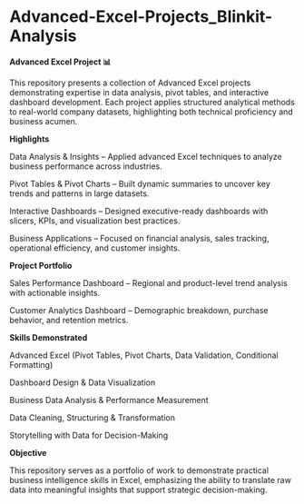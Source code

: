 # Advanced-Excel-Projects_Blinkit-Analysis
**Advanced Excel Project 📊**

This repository presents a collection of Advanced Excel projects demonstrating expertise in data analysis, pivot tables, and interactive dashboard development. Each project applies structured analytical methods to real-world company datasets, highlighting both technical proficiency and business acumen.

**Highlights**

Data Analysis & Insights – Applied advanced Excel techniques to analyze business performance across industries.

Pivot Tables & Pivot Charts – Built dynamic summaries to uncover key trends and patterns in large datasets.

Interactive Dashboards – Designed executive-ready dashboards with slicers, KPIs, and visualization best practices.

Business Applications – Focused on financial analysis, sales tracking, operational efficiency, and customer insights.

**Project Portfolio**

Sales Performance Dashboard – Regional and product-level trend analysis with actionable insights.

Customer Analytics Dashboard – Demographic breakdown, purchase behavior, and retention metrics.

**Skills Demonstrated**

Advanced Excel (Pivot Tables, Pivot Charts, Data Validation, Conditional Formatting)

Dashboard Design & Data Visualization

Business Data Analysis & Performance Measurement

Data Cleaning, Structuring & Transformation

Storytelling with Data for Decision-Making

**Objective**

This repository serves as a portfolio of work to demonstrate practical business intelligence skills in Excel, emphasizing the ability to translate raw data into meaningful insights that support strategic decision-making.
